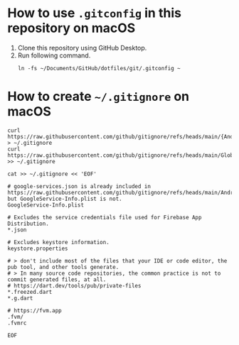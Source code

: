 # How to use `.gitconfig` in this repository on macOS
1. Clone this repository using GitHub Desktop.
2. Run following command.
    ```shell
    ln -fs ~/Documents/GitHub/dotfiles/git/.gitconfig ~
    ```

# How to create `~/.gitignore` on macOS
```shell
curl https://raw.githubusercontent.com/github/gitignore/refs/heads/main/{Android,Dart,Firebase,Flutter,Gradle,Kotlin,Swift}.gitignore > ~/.gitignore
curl https://raw.githubusercontent.com/github/gitignore/refs/heads/main/Global/{macOS,VisualStudioCode,Xcode}.gitignore >> ~/.gitignore

cat >> ~/.gitignore << 'EOF'

# google-services.json is already included in https://raw.githubusercontent.com/github/gitignore/refs/heads/main/Android.gitignore but GoogleService-Info.plist is not.
GoogleService-Info.plist

# Excludes the service credentials file used for Firebase App Distribution.
*.json

# Excludes keystore information.
keystore.properties

# > don't include most of the files that your IDE or code editor, the pub tool, and other tools generate.
# > In many source code repositories, the common practice is not to commit generated files, at all.
# https://dart.dev/tools/pub/private-files
*.freezed.dart
*.g.dart

# https://fvm.app
.fvm/
.fvmrc

EOF
```
